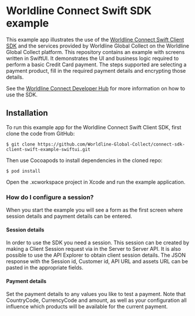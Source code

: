 # Worldline Connect Swift SDK example

This example app illustrates the use of the [Worldline Connect Swift Client SDK](https://github.com/Worldline-Global-Collect/connect-sdk-client-swift) and the services provided by Worldline Global Collect on the Worldline Global Collect platform.
This repository contains an example with screens written in SwiftUI. It demonstrates the UI and business logic required to perform a basic Credit Card payment. The steps supported are selecting a payment product, fill in the required payment details and encrypting those details.

See the [Worldline Connect Developer Hub](https://docs.connect.worldline-solutions.com/documentation/sdk/mobile/swift/) for more information on how to use the SDK.

## Installation

To run this example app for the Worldline Connect Swift Client SDK, first clone the code from GitHub:

```
$ git clone https://github.com/Worldline-Global-Collect/connect-sdk-client-swift-example-swiftui.git
```

Then use Cocoapods to install dependencies in the cloned repo:
```
$ pod install
```

Open the .xcworkspace project in Xcode and run the example application.

### How do I configure a session?

When you start the example you will see a form as the first screen where session details and payment details can be entered.

#### Session details

In order to use the SDK you need a session. This session can be created by making a Client Session request via in the Server to Server API.
It is also possible to use the API Explorer to obtain client session details. The JSON response with the Session id, Customer id, API URL and assets URL can be pasted in the appropriate fields.

#### Payment details

Set the payment details to any values you like to test a payment. Note that CountryCode, CurrencyCode and amount, as well as your configuration all influence which products will be available for the current payment.

